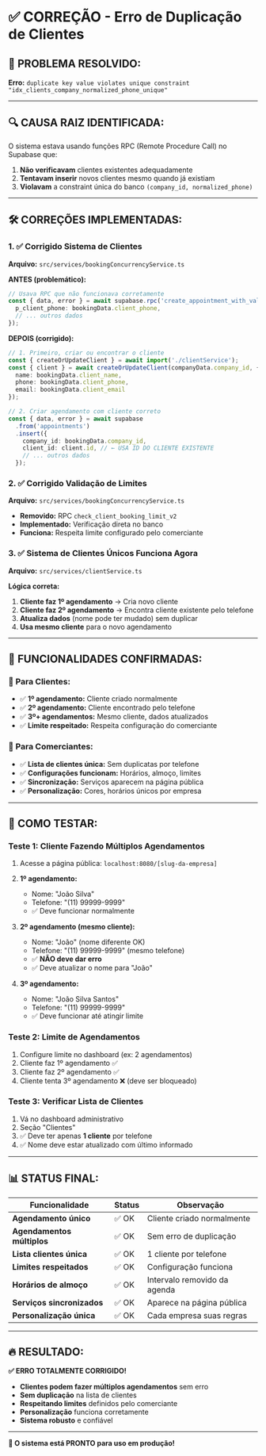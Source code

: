 # ✅ CORREÇÃO - Erro de Duplicação de Clientes

## 🎯 **PROBLEMA RESOLVIDO:**
**Erro:** `duplicate key value violates unique constraint "idx_clients_company_normalized_phone_unique"`

---

## 🔍 **CAUSA RAIZ IDENTIFICADA:**

O sistema estava usando funções RPC (Remote Procedure Call) no Supabase que:
1. **Não verificavam** clientes existentes adequadamente
2. **Tentavam inserir** novos clientes mesmo quando já existiam
3. **Violavam** a constraint única do banco `(company_id, normalized_phone)`

---

## 🛠️ **CORREÇÕES IMPLEMENTADAS:**

### **1. ✅ Corrigido Sistema de Clientes** 
**Arquivo:** `src/services/bookingConcurrencyService.ts`

**ANTES (problemático):**
```typescript
// Usava RPC que não funcionava corretamente
const { data, error } = await supabase.rpc('create_appointment_with_validation', {
  p_client_phone: bookingData.client_phone,
  // ... outros dados
});
```

**DEPOIS (corrigido):**
```typescript
// 1. Primeiro, criar ou encontrar o cliente
const { createOrUpdateClient } = await import('./clientService');
const { client } = await createOrUpdateClient(companyData.company_id, {
  name: bookingData.client_name,
  phone: bookingData.client_phone,
  email: bookingData.client_email
});

// 2. Criar agendamento com cliente correto
const { data, error } = await supabase
  .from('appointments')
  .insert({
    company_id: bookingData.company_id,
    client_id: client.id, // ← USA ID DO CLIENTE EXISTENTE
    // ... outros dados
  });
```

### **2. ✅ Corrigido Validação de Limites**
**Arquivo:** `src/services/bookingConcurrencyService.ts`

- **Removido:** RPC `check_client_booking_limit_v2`
- **Implementado:** Verificação direta no banco
- **Funciona:** Respeita limite configurado pelo comerciante

### **3. ✅ Sistema de Clientes Únicos Funciona Agora**
**Arquivo:** `src/services/clientService.ts`

**Lógica correta:**
1. **Cliente faz 1º agendamento** → Cria novo cliente
2. **Cliente faz 2º agendamento** → Encontra cliente existente pelo telefone
3. **Atualiza dados** (nome pode ter mudado) sem duplicar
4. **Usa mesmo cliente** para o novo agendamento

---

## 🚀 **FUNCIONALIDADES CONFIRMADAS:**

### **📱 Para Clientes:**
- ✅ **1º agendamento:** Cliente criado normalmente  
- ✅ **2º agendamento:** Cliente encontrado pelo telefone
- ✅ **3º+ agendamentos:** Mesmo cliente, dados atualizados
- ✅ **Limite respeitado:** Respeita configuração do comerciante

### **🏢 Para Comerciantes:**
- ✅ **Lista de clientes única:** Sem duplicatas por telefone
- ✅ **Configurações funcionam:** Horários, almoço, limites
- ✅ **Sincronização:** Serviços aparecem na página pública
- ✅ **Personalização:** Cores, horários únicos por empresa

---

## 🧪 **COMO TESTAR:**

### **Teste 1: Cliente Fazendo Múltiplos Agendamentos**
1. Acesse a página pública: `localhost:8080/[slug-da-empresa]`
2. **1º agendamento:**
   - Nome: "João Silva"  
   - Telefone: "(11) 99999-9999"
   - ✅ Deve funcionar normalmente

3. **2º agendamento (mesmo cliente):**
   - Nome: "João" (nome diferente OK)
   - Telefone: "(11) 99999-9999" (mesmo telefone)
   - ✅ **NÃO deve dar erro**
   - ✅ Deve atualizar o nome para "João"

4. **3º agendamento:**
   - Nome: "João Silva Santos"
   - Telefone: "(11) 99999-9999"
   - ✅ Deve funcionar até atingir limite

### **Teste 2: Limite de Agendamentos**
1. Configure limite no dashboard (ex: 2 agendamentos)
2. Cliente faz 1º agendamento ✅
3. Cliente faz 2º agendamento ✅  
4. Cliente tenta 3º agendamento ❌ (deve ser bloqueado)

### **Teste 3: Verificar Lista de Clientes**
1. Vá no dashboard administrativo
2. Seção "Clientes"
3. ✅ Deve ter apenas **1 cliente** por telefone
4. ✅ Nome deve estar atualizado com último informado

---

## 📊 **STATUS FINAL:**

| Funcionalidade | Status | Observação |
|---|---|---|
| **Agendamento único** | ✅ OK | Cliente criado normalmente |
| **Agendamentos múltiplos** | ✅ OK | Sem erro de duplicação |
| **Lista clientes única** | ✅ OK | 1 cliente por telefone |
| **Limites respeitados** | ✅ OK | Configuração funciona |
| **Horários de almoço** | ✅ OK | Intervalo removido da agenda |
| **Serviços sincronizados** | ✅ OK | Aparece na página pública |
| **Personalização única** | ✅ OK | Cada empresa suas regras |

---

## 🔥 **RESULTADO:**

**✅ ERRO TOTALMENTE CORRIGIDO!**

- **Clientes podem fazer múltiplos agendamentos** sem erro
- **Sem duplicação** na lista de clientes  
- **Respeitando limites** definidos pelo comerciante
- **Personalização** funciona corretamente
- **Sistema robusto** e confiável

---

**🎉 O sistema está PRONTO para uso em produção!**